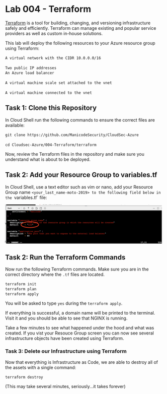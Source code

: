 # Lab 004 - Terraform
[Terraform](https://www.terraform.io/intro/index.html) is a tool for building, changing, and versioning infrastructure safely and efficiently. Terraform can manage existing and popular service providers as well as custom in-house solutions. 

This lab will deploy the following resources to your Azure resource group using Terraform:
```
A virtual network with the CIDR 10.0.0.0/16

Two public IP addresses
An Azure load balancer

A virtual machine scale set attached to the vnet

A virtual machine connected to the vnet
```

## Task 1: Clone this Repository
In Cloud Shell run the following commands to ensure the correct files are available:
```
git clone https://github.com/ManicodeSecurity/CloudSec-Azure

cd Cloudsec-Azure/004-Terraform/terraform
```

Now, review the Terraform files in the repository and make sure you understand what is about to be deployed. 

## Task 2: Add your Resource Group to variables.tf
In Cloud Shell, use a text editor such as vim or nano, add your Resource Group name `<your_last_name-moto-2019> to the following field below in the `variables.tf` file:

![add resource](../images/variables.png?raw=true "add resource")



## Task 2: Run the Terraform Commands

Now run the following Terraform commands. Make sure you are in the correct directory where the `.tf` files are located.

```
terraform init
terraform plan
terraform apply
```

You will be asked to type `yes` during the `terraform apply`.

If everything is successful, a domain name will be printed to the terminal. Visit it and you should be able to see that NGINX is running.

Take a few minutes to see what happened under the hood and what was created. If you vist your Resouce Group screen you can now see several infrastructure objects have been created using Terraform.

### Task 3: Delete our Infrastructure using Terraform

Now that everything is Infrastructure as Code, we are able to destroy all of the assets with a single command:
```
terraform destroy
```
(This may take several minutes, seriously...it takes forever)